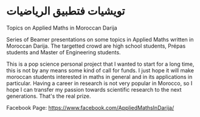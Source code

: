 # تويشيات فتطبيق الرياضيات
Topics on Applied Maths in Moroccan Darija

Series of Beamer presentations on some topics in Applied Maths written in Moroccan Darija. The targetted crowd are high school students, Prépas students and Master of Engineering students.

This is a pop science personal project that I wanted to start for a long time, this is not by any means some kind of call for funds. I just hope it will make moroccan students interested in maths in general and in its applications in particular. Having a career in research is not very popular in Morocco, so I hope I can transfer my passion towards scientific research to the next generations. That's the real prize.

Facebook Page: https://www.facebook.com/AppliedMathsInDarija/
